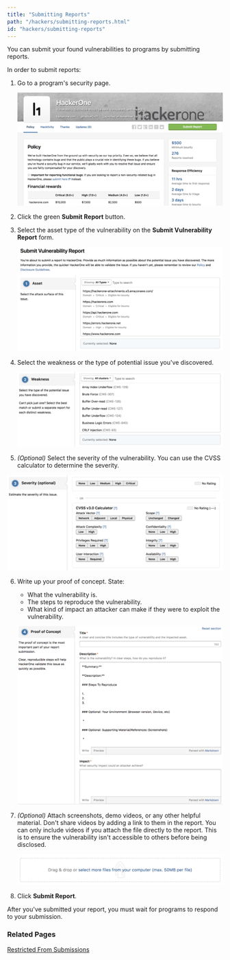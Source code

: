 ```yaml
---
title: "Submitting Reports"
path: "/hackers/submitting-reports.html"
id: "hackers/submitting-reports"
---
```


You can submit your found vulnerabilities to programs by submitting reports.

In order to submit reports:
1. Go to a program's security page.

    ![report-submissions-1](./images/report-submissions-1.png)

2. Click the green **Submit Report** button.
3. Select the asset type of the vulnerability on the **Submit Vulnerability Report** form.

   ![report-submissions-2](./images/report-submissions-2.png)

4. Select the weakness or the type of potential issue you've discovered.

   ![report-submissions-3](./images/report-submissions-3.png)

5. *(Optional)* Select the severity of the vulnerability. You can use the CVSS calculator to determine the severity.

  ![report-submissions-4](./images/report-submissions-4.png)

6. Write up your proof of concept. State:
     * What the vulnerability is.
     * The steps to reproduce the vulnerability.
     * What kind of impact an attacker can make if they were to exploit the vulnerability.

   ![report-submissions-5](./images/report-submissions-5.png)

7. *(Optional)* Attach screenshots, demo videos, or any other helpful material. Don't share videos by adding a link to them in the report. You can only include videos if you attach the file directly to the report. This is to ensure the vulnerability isn't accessible to others before being disclosed.

   ![report-submissions-6](./images/report-submissions-6.png)

8. Click **Submit Report**.

After you've submitted your report, you must wait for programs to respond to your submission.

### Related Pages

[Restricted From Submissions](/hackers/restricted-from-submissions.html)
